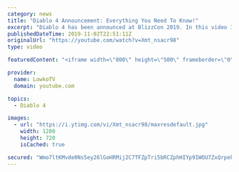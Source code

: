 ```yaml
---
category: news
title: "Diablo 4 Announcement: Everything You Need To Know!"
excerpt: "Diablo 4 has been announced at BlizzCon 2019. In this video I go over everything you need to know about this upcoming Blizzard Entertainment game."
publishedDateTime: 2019-11-02T22:51:11Z
originalUrl: "https://youtube.com/watch?v=Xmt_nsacr98"
type: video

featuredContent: "<iframe width=\"800\" height=\"500\" frameborder=\"0\" src=\"https://www.youtube.com/embed/Xmt_nsacr98\" allow=\"accelerometer; autoplay; encrypted-media; gyroscope; picture-in-picture\" allowfullscreen></iframe>"

provider:
  name: LowkoTV
  domain: youtube.com

topics:
  - Diablo 4

images:
  - url: "https://i.ytimg.com/vi/Xmt_nsacr98/maxresdefault.jpg"
    width: 1280
    height: 720
    isCached: true

secured: "Wmo7ltKMvde0Ns5ey26lGoHRMij2C7TFZpTri5bRCZphHIYp9IWOU7ZxQrpek7DfLPYiC2BEO0j5j6aNJk8BjF1+mog1aXP17qxyYPSBMTdc5FN84vvtf6VZgimC+3+JoCfAux18jt/DajGeUEyVXiML93E4rwORNFOnO/nGuP0G8O7WC+0h+wMsU7j7pbq3vnCFIuEfap8PltIxdgq9DLEaE9xdeuV0/y5IckaWJt51TeHpjC+sCgSFY3fcWF5PbE1Hai1WNM6jAzaDhxmEkdCmpx4XM8GrsljCDUsDMOpYuIsGJhh6tUkQHkJRIwEePt5iHOM3Y+usnZU7ZJLGafSvKptl4blHzmvdkQEcGc8JcJFFq9twffwjpGQ7eJn/FazPRteQ/l6eJ9t0rfxlTauN0HPxh32jDFc3fDVcoJPXw7b9BWa25VPxqtpj4p1/;XdqM/p7YBrv5b00kfU0z5A=="
---
```



